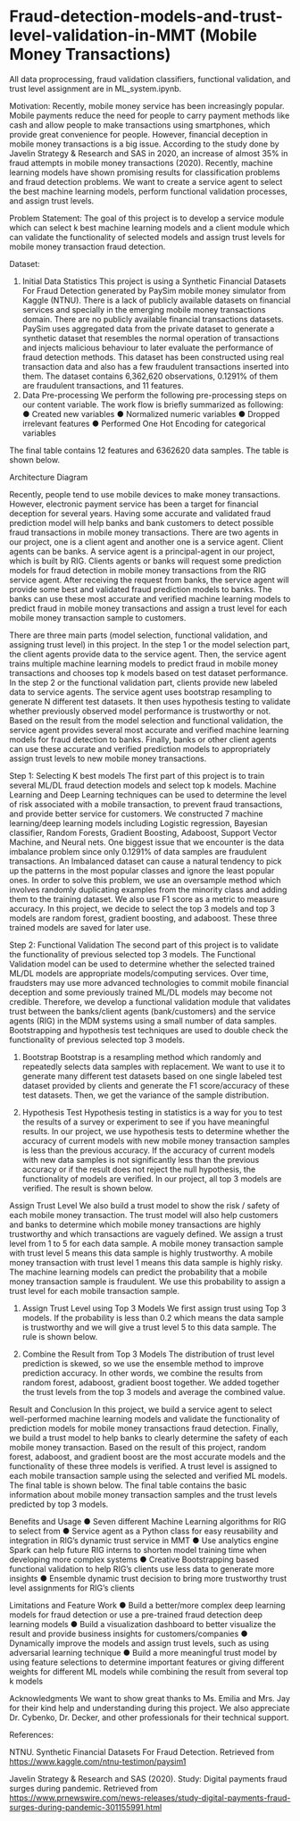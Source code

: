 # Fraud-detection-models-and-trust-level-validation-in-MMT (Mobile Money Transactions)

All data proprocessing, fraud validation classifiers, functional validation, and trust level assignment are in ML_system.ipynb.

Motivation:
Recently, mobile money service has been increasingly popular. Mobile payments reduce the need for people to carry payment methods like cash and allow people to make transactions using smartphones, which provide great convenience for people. However, financial deception in mobile money transactions is a big issue. According to the study done by Javelin Strategy & Research and SAS in 2020, an increase of almost 35% in fraud attempts in mobile money transactions (2020). Recently, machine learning models have shown promising results for classification problems and fraud detection problems. We want to create a service agent to select the best machine learning models, perform functional validation processes, and assign trust levels. 

Problem Statement:
The goal of this project is to develop a service module which can select k best machine learning models and a client module which can validate the functionality of selected models and assign trust levels for mobile money transaction fraud detection.

Dataset:
1.	Initial Data Statistics
This project is using a Synthetic Financial Datasets For Fraud Detection generated by PaySim mobile money simulator from Kaggle (NTNU). There is a lack of publicly available datasets on financial services and specially in the emerging mobile money transactions domain. There are no publicly available financial transactions datasets. PaySim uses aggregated data from the private dataset to generate a synthetic dataset that resembles the normal operation of transactions and injects malicious behaviour to later evaluate the performance of fraud detection methods. This dataset has been constructed using real transaction data and also has a few fraudulent transactions inserted into them. The dataset contains 6,362,620 observations, 0.1291% of them are fraudulent transactions, and 11 features. 
2.	Data Pre-processing
We perform the following pre-processing steps on our content variable. The work flow is briefly summarized as following: 
●	Created new variables
●	Normalized numeric variables
●	Dropped irrelevant features
●	Performed One Hot Encoding for categorical variables

The final table contains 12 features and 6362620 data samples. The table is shown below. 
 

Architecture Diagram
 
Recently, people tend to use mobile devices to make money transactions. However, electronic payment service has been a target for financial deception for several years. Having some accurate and validated fraud prediction model will help banks and bank customers to detect possible fraud transactions in mobile money transactions. There are two agents in our project, one is a client agent and another one is a service agent. Client agents can be banks. A service agent is a principal-agent in our project, which is built by RIG. Clients agents or banks will request some prediction models for fraud detection in mobile money transactions from the RIG service agent. After receiving the request from banks, the service agent will provide some best and validated fraud prediction models to banks. The banks can use these most accurate and verified machine learning models to predict fraud in mobile money transactions and assign a trust level for each mobile money transaction sample to customers. 
 
There are three main parts (model selection, functional validation, and assigning trust level) in this project. In the step 1 or the model selection part, the client agents provide data to the service agent. Then, the service agent trains multiple machine learning models to predict fraud in mobile money transactions and chooses top k models based on test dataset performance. In the step 2 or the functional validation part, clients provide new labeled data to service agents. The service agent uses bootstrap resampling to generate N different test datasets. It then uses hypothesis testing to validate whether previously observed model performance is trustworthy or not. Based on the result from the model selection and functional validation, the service agent provides several most accurate and verified machine learning models for fraud detection to banks. Finally, banks or other client agents can use these accurate and verified prediction models to appropriately assign trust levels to new mobile money transactions. 


Step 1: Selecting K best models
The first part of this project is to train several ML/DL fraud detection models and select top k models. Machine Learning and Deep Learning techniques can be used to determine the level of risk associated with a mobile transaction, to prevent fraud transactions, and provide better service for customers. We constructed 7 machine learning/deep learning models including Logistic regression, Bayesian classifier, Random Forests, Gradient Boosting, Adaboost, Support Vector Machine, and Neural nets. One biggest issue that we encounter is the data imbalance problem since only 0.1291% of data samples are fraudulent transactions. An Imbalanced dataset can cause a natural tendency to pick up the patterns in the most popular classes and ignore the least popular ones. In order to solve this problem, we use an oversample method which involves randomly duplicating examples from the minority class and adding them to the training dataset. We also use F1 score as a metric to measure accuracy. In this project, we decide to select the top 3 models and top 3 models are random forest, gradient boosting, and adaboost. These three trained models are saved for later use. 
 

Step 2: Functional Validation
The second part of this project is to validate the functionality of previous selected top 3 models. The Functional Validation model can be used to determine whether the selected trained ML/DL models are appropriate models/computing services. Over time, fraudsters may use more advanced technologies to commit mobile financial deception and some previously trained ML/DL models may become not credible. Therefore, we develop a functional validation module that validates trust between the banks/client agents (bank/customers) and the service agents (RIG) in the MDM systems using a small number of data samples. Bootstrapping and hypothesis test techniques are used to double check the functionality of previous selected top 3 models. 

1.	Bootstrap
Bootstrap is a resampling method which randomly and repeatedly selects data samples with replacement. We want to use it to generate many different test datasets based on one single labeled test dataset provided by clients and generate the F1 score/accuracy of these test datasets. Then, we get the variance of the sample distribution. 
 

2.	Hypothesis Test
Hypothesis testing in statistics is a way for you to test the results of a survey or experiment to see if you have meaningful results. In our project, we use hypothesis tests to determine whether the accuracy of current models with new mobile money transaction samples is less than the previous accuracy. If the accuracy of current models with new data samples is not significantly less than the previous accuracy or if the result does not reject the null hypothesis, the functionality of models are verified. In our project, all top 3 models are verified. The result is shown below. 
 

Assign Trust Level
We also build a trust model to show the risk / safety of each mobile money transaction. The trust model will also help customers and banks to determine which mobile money transactions are highly trustworthy and which transactions are vaguely defined. We assign a trust level from 1 to 5 for each data sample. A mobile money transaction sample with trust level 5 means this data sample is highly trustworthy. A mobile money transaction with trust level 1 means this data sample is highly risky. The machine learning models can predict the probability that a mobile money transaction sample  is fraudulent. We use this probability to assign a trust level for each mobile transaction sample. 
1.	Assign Trust Level using Top 3 Models
We first assign trust using Top 3 models. If the probability is less than 0.2 which means the data sample is trustworthy and we will give a trust level 5 to this data sample. The rule is shown below. 
 
2.	Combine the Result from Top 3 Models
The distribution of trust level prediction is skewed, so we use the ensemble method to improve prediction accuracy. In other words, we combine the results from random forest, adaboost, gradient boost together. We added together the trust levels from the top 3 models and average the combined value. 

Result and Conclusion
In this project, we build a service agent to select well-performed machine learning models and validate the functionality of prediction models for mobile money transactions fraud detection. Finally, we build a trust model to help banks to clearly determine the safety of each mobile money transaction. Based on the result of this project, random forest, adaboost, and gradient boost are the most accurate models and the functionality of these three models is verified. A trust level is assigned to each mobile transaction sample using the selected and verified ML models. The final table is shown below. The final table contains the basic information about mobile money transaction samples and the trust levels predicted by top 3 models. 
 

Benefits and Usage
●	Seven different Machine Learning algorithms for RIG to select from
●	Service agent as a Python class for easy reusability and integration in RIG’s dynamic trust service in MMT
●	Use analytics engine Spark can help future RIG interns to shorten model training time when developing more complex systems 
●	Creative Bootstrapping based functional validation to help RIG’s clients use less data to generate more insights
●	Ensemble dynamic trust decision to bring more trustworthy trust level assignments for RIG’s clients

Limitations and Feature Work
●	Build a better/more complex deep learning models for fraud detection or use a pre-trained fraud detection deep learning models
●	Build a visualization dashboard to better visualize the result and provide business insights for customers/companies
●	Dynamically improve the models and assign trust levels, such as using adversarial learning technique
●	Build a more meaningful trust model by using feature selections to determine important features or giving different weights for different ML models while combining the result from several top k models

Acknowledgments
We want to show great thanks to Ms. Emilia and Mrs. Jay for their kind help and understanding during this project. We also appreciate Dr. Cybenko, Dr. Decker, and other professionals for their technical support. 

References:

NTNU. Synthetic Financial Datasets For Fraud Detection. Retrieved from https://www.kaggle.com/ntnu-testimon/paysim1

Javelin Strategy & Research and SAS (2020). Study: Digital payments fraud surges during pandemic. Retrieved from
https://www.prnewswire.com/news-releases/study-digital-payments-fraud-surges-during-pandemic-301155991.html

